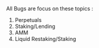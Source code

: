 All Bugs are focus on these topics :
1. Perpetuals
2. Staking/Lending
3. AMM
4. Liquid Restaking/Staking 
